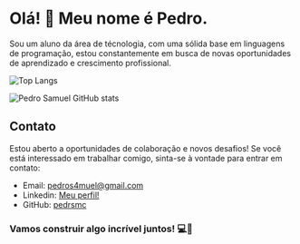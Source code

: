 # Olá! 👋 Meu nome é Pedro.

Sou um aluno da área de técnologia, com uma sólida base em linguagens de programação, estou constantemente em busca de novas oportunidades de aprendizado e crescimento profissional.

![Top Langs](https://github-readme-stats.vercel.app/api/top-langs/?username=pedrsmc&langs_count=8)

![Pedro Samuel GitHub stats](https://github-readme-stats.vercel.app/api?username=pedrsmc&theme=dark&show_icons=true)

## Contato
Estou aberto a oportunidades de colaboração e novos desafios! Se você está interessado em trabalhar comigo, sinta-se à vontade para entrar em contato:

- Email: [pedros4muel@gmail.com](http://pedros4muel@gmail.com/)
- Linkedin: [Meu perfil!](https://www.linkedin.com/in/pedro-samuel-4026222b3/)
- GitHub: [pedrsmc](https://github.com/pedrsmc)


### Vamos construir algo incrível juntos! 💻🚀
